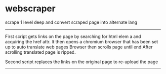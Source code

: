 # webscraper
scrape 1 level deep and convert scraped page into alternate lang


****************************************************************
First script gets links on the page by searching for html elem a and acquiring the href attr.
It then opens a chromium browser that has been set up to auto translate web pages
Browser then scrolls page until end
After scrolling translated page is ripped.

Second script replaces the links on the original page to re-upload the page
****************************************************************

